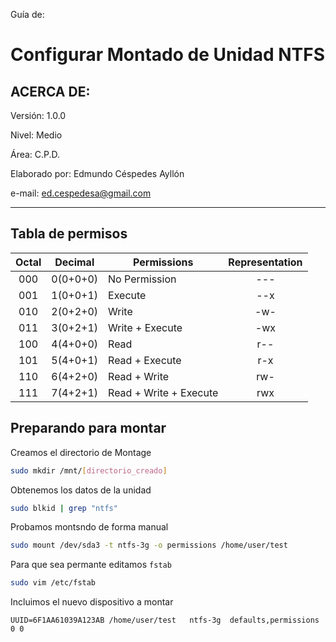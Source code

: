 Guía de:

# Configurar Montado de Unidad NTFS

## ACERCA DE:

Versión: 1.0.0

Nivel: Medio

Área: C.P.D.

Elaborado por: Edmundo Céspedes Ayllón

e-mail: [ed.cespedesa@gmail.com](ed.cespedesa@gmail.com)

---

## Tabla de permisos

| Octal | Decimal  | Permissions            | Representation |
|:-----:|:--------:| ---------------------- |:--------------:|
| 000   | 0(0+0+0) | No Permission          | ---            |
| 001   | 1(0+0+1) | Execute                | --x            |
| 010   | 2(0+2+0) | Write                  | -w-            |
| 011   | 3(0+2+1) | Write + Execute        | -wx            |
| 100   | 4(4+0+0) | Read                   | r--            |
| 101   | 5(4+0+1) | Read + Execute         | r-x            |
| 110   | 6(4+2+0) | Read + Write           | rw-            |
| 111   | 7(4+2+1) | Read + Write + Execute | rwx            |

## Preparando para montar

Creamos el directorio de Montage

```bash
sudo mkdir /mnt/[directorio_creado]
```

Obtenemos los datos de la unidad

```bash
sudo blkid | grep "ntfs"
```

Probamos montsndo de forma manual

```bash
sudo mount /dev/sda3 -t ntfs-3g -o permissions /home/user/test
```

Para que sea permante editamos `fstab` 

```bash
sudo vim /etc/fstab
```

Incluimos el nuevo dispositivo a montar

```shell-session
UUID=6F1AA61039A123AB /home/user/test   ntfs-3g  defaults,permissions 0 0
```
